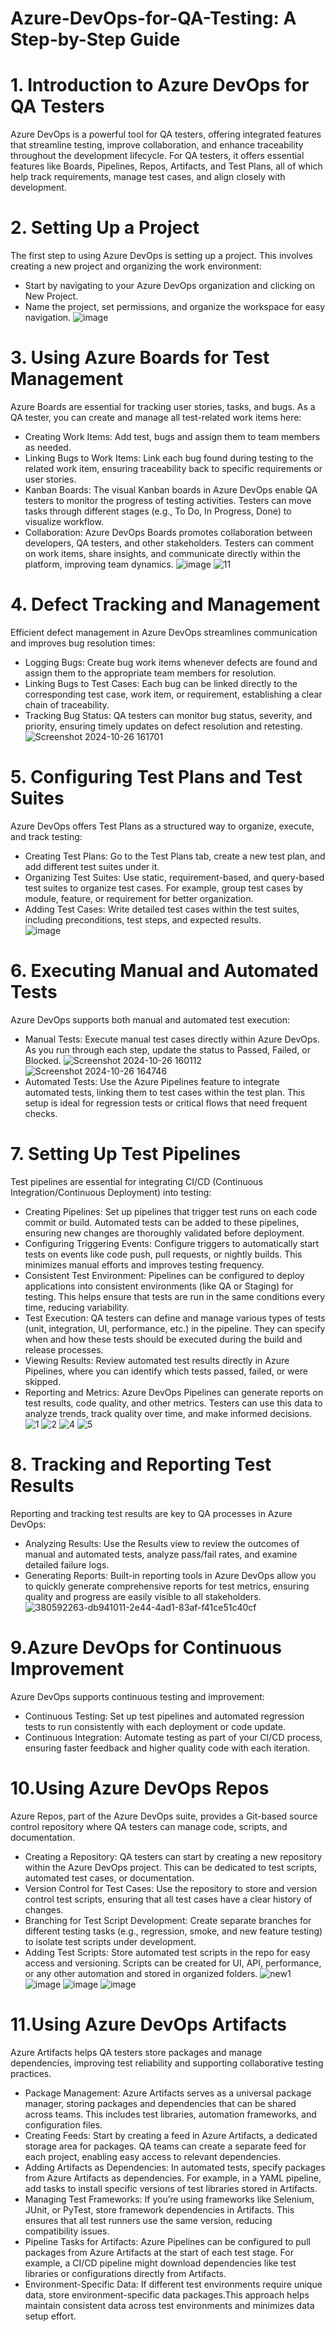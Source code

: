 # Azure-DevOps-for-QA-Testing: A Step-by-Step Guide
# 1. Introduction to Azure DevOps for QA Testers
Azure DevOps is a powerful tool for QA testers, offering integrated features that streamline testing, improve collaboration, and enhance traceability throughout the development lifecycle. For QA testers, it offers essential features like Boards, Pipelines, Repos, Artifacts, and Test Plans, all of which help track requirements, manage test cases, and align closely with development.

# 2. Setting Up a Project
The first step to using Azure DevOps is setting up a project. This involves creating a new project and organizing the work environment:
* Start by navigating to your Azure DevOps organization and clicking on New Project.
* Name the project, set permissions, and organize the workspace for easy navigation.
![image](https://github.com/user-attachments/assets/8e427e65-6f96-4958-b172-68ca5bea1993)

# 3. Using Azure Boards for Test Management
Azure Boards are essential for tracking user stories, tasks, and bugs. As a QA tester, you can create and manage all test-related work items here:
* Creating Work Items: Add test, bugs and assign them to team members as needed.
* Linking Bugs to Work Items: Link each bug found during testing to the related work item, ensuring traceability back to specific requirements or user stories.
* Kanban Boards: The visual Kanban boards in Azure DevOps enable QA testers to monitor the progress of testing activities. Testers can move tasks through different stages (e.g., To Do, In Progress, Done) to visualize workflow.
* Collaboration: Azure DevOps Boards promotes collaboration between developers, QA testers, and other stakeholders. Testers can comment on work items, share insights, and communicate directly within the platform, improving team dynamics.
![image](https://github.com/user-attachments/assets/a3b10a94-3853-4cff-aba8-820799f6762d)
![11](https://github.com/user-attachments/assets/e4ea77f4-5f29-4a68-b179-45e37a79fcc1)

# 4. Defect Tracking and Management
Efficient defect management in Azure DevOps streamlines communication and improves bug resolution times:
* Logging Bugs: Create bug work items whenever defects are found and assign them to the appropriate team members for resolution.
* Linking Bugs to Test Cases: Each bug can be linked directly to the corresponding test case, work item, or requirement, establishing a clear chain of traceability.
* Tracking Bug Status: QA testers can monitor bug status, severity, and priority, ensuring timely updates on defect resolution and retesting.  
  ![Screenshot 2024-10-26 161701](https://github.com/user-attachments/assets/177bbe2e-d146-4134-9460-7b38d5aaa608)

# 5. Configuring Test Plans and Test Suites
Azure DevOps offers Test Plans as a structured way to organize, execute, and track testing:
* Creating Test Plans: Go to the Test Plans tab, create a new test plan, and add different test suites under it.
* Organizing Test Suites: Use static, requirement-based, and query-based test suites to organize test cases. For example, group test cases by module, feature, or requirement for better organization.
* Adding Test Cases: Write detailed test cases within the test suites, including preconditions, test steps, and expected results.  
![image](https://github.com/user-attachments/assets/766f5627-848f-4d5a-a32f-40bf6e00d233)

# 6. Executing Manual and Automated Tests
Azure DevOps supports both manual and automated test execution:
* Manual Tests: Execute manual test cases directly within Azure DevOps. As you run through each step, update the status to Passed, Failed, or Blocked.
  ![Screenshot 2024-10-26 160112](https://github.com/user-attachments/assets/de61de7a-8ff3-4872-b361-64c41cdcbeb5)
  ![Screenshot 2024-10-26 164746](https://github.com/user-attachments/assets/3c9ea773-5313-449f-80ad-8ff9568885fc)
* Automated Tests: Use the Azure Pipelines feature to integrate automated tests, linking them to test cases within the test plan. This setup is ideal for regression tests or critical flows that need frequent checks.

# 7. Setting Up Test Pipelines
Test pipelines are essential for integrating CI/CD (Continuous Integration/Continuous Deployment) into testing:
* Creating Pipelines: Set up pipelines that trigger test runs on each code commit or build. Automated tests can be added to these pipelines, ensuring new changes are thoroughly validated before deployment.
* Configuring Triggering Events: Configure triggers to automatically start tests on events like code push, pull requests, or nightly builds. This minimizes manual efforts and improves testing frequency.
* Consistent Test Environment: Pipelines can be configured to deploy applications into consistent environments (like QA or Staging) for testing. This helps ensure that tests are run in the same conditions every time, reducing variability.
* Test Execution: QA testers can define and manage various types of tests (unit, integration, UI, performance, etc.) in the pipeline. They can specify when and how these tests should be executed during the build and release processes.
* Viewing Results: Review automated test results directly in Azure Pipelines, where you can identify which tests passed, failed, or were skipped.
* Reporting and Metrics: Azure DevOps Pipelines can generate reports on test results, code quality, and other metrics. Testers can use this data to analyze trends, track quality over time, and make informed decisions.
![1](https://github.com/user-attachments/assets/9dbd41c7-a6c1-4af7-afc2-1732599e5b0c)
![2](https://github.com/user-attachments/assets/d2eae5e1-250a-4d4b-b32d-97e018562d57)
![4](https://github.com/user-attachments/assets/c34408dd-2cb7-4c1b-b552-8e4b22472332)
![5](https://github.com/user-attachments/assets/768e8407-9ccc-4cc5-b16a-b69c95ce662c)

# 8. Tracking and Reporting Test Results
Reporting and tracking test results are key to QA processes in Azure DevOps:
* Analyzing Results: Use the Results view to review the outcomes of manual and automated tests, analyze pass/fail rates, and examine detailed failure logs.
* Generating Reports: Built-in reporting tools in Azure DevOps allow you to quickly generate comprehensive reports for test metrics, ensuring quality and progress are easily visible to all stakeholders.
![380592263-db941011-2e44-4ad1-83af-f41ce51c40cf](https://github.com/user-attachments/assets/83d1053d-6f29-42ba-b7f9-1a14237ca024)

# 9.Azure DevOps for Continuous Improvement
Azure DevOps supports continuous testing and improvement:
* Continuous Testing: Set up test pipelines and automated regression tests to run consistently with each deployment or code update.
* Continuous Integration: Automate testing as part of your CI/CD process, ensuring faster feedback and higher quality code with each iteration.

# 10.Using Azure DevOps Repos
Azure Repos, part of the Azure DevOps suite, provides a Git-based source control repository where QA testers can manage code, scripts, and documentation.
* Creating a Repository: QA testers can start by creating a new repository within the Azure DevOps project. This can be dedicated to test scripts, automated test cases, or documentation.
* Version Control for Test Cases: Use the repository to store and version control test scripts, ensuring that all test cases have a clear history of changes.
* Branching for Test Script Development: Create separate branches for different testing tasks (e.g., regression, smoke, and new feature testing) to isolate test scripts under development.
* Adding Test Scripts: Store automated test scripts in the repo for easy access and versioning. Scripts can be created for UI, API, performance, or any other automation and stored in organized folders.
![new1](https://github.com/user-attachments/assets/b94dc68a-4323-4a96-8982-58e132ff885e)
![image](https://github.com/user-attachments/assets/87f18cae-8317-49d0-8b8c-4ac479225b15)
![image](https://github.com/user-attachments/assets/040b6e7f-e6f7-4d1b-9ed7-4731e2be79be)
![image](https://github.com/user-attachments/assets/541c59db-9891-4b2d-bf2f-e269b76dde32)

# 11.Using Azure DevOps Artifacts
Azure Artifacts helps QA testers store packages and manage dependencies, improving test reliability and supporting collaborative testing practices.
* Package Management: Azure Artifacts serves as a universal package manager, storing packages and dependencies that can be shared across teams. This includes test libraries, automation frameworks, and configuration files.
* Creating Feeds: Start by creating a feed in Azure Artifacts, a dedicated storage area for packages. QA teams can create a separate feed for each project, enabling easy access to relevant dependencies.
* Adding Artifacts as Dependencies: In automated tests, specify packages from Azure Artifacts as dependencies. For example, in a YAML pipeline, add tasks to install specific versions of test libraries stored in Artifacts.
* Managing Test Frameworks: If you’re using frameworks like Selenium, JUnit, or PyTest, store framework dependencies in Artifacts. This ensures that all test runners use the same version, reducing compatibility issues.
* Pipeline Tasks for Artifacts: Azure Pipelines can be configured to pull packages from Azure Artifacts at the start of each test stage. For example, a CI/CD pipeline might download dependencies like test libraries or configurations directly from Artifacts.
* Environment-Specific Data: If different test environments require unique data, store environment-specific data packages.This approach helps maintain consistent data across test environments and minimizes data setup effort.





